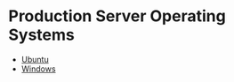 # Production Server Operating Systems

* [Ubuntu](./ubuntu/README.md)
* [Windows](./windows/README.md)
